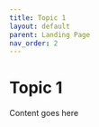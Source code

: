 ```yaml
---
title: Topic 1
layout: default
parent: Landing Page
nav_order: 2
---
```


# Topic 1

Content goes here
